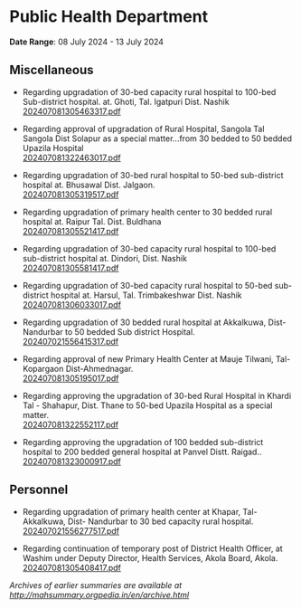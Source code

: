 # Public Health Department

**Date Range**: 08 July 2024 - 13 July 2024


## Miscellaneous
- Regarding upgradation of 30-bed capacity rural hospital to 100-bed Sub-district hospital. at. Ghoti, Tal. Igatpuri Dist. Nashik\
  [202407081305463317.pdf](https://gr.maharashtra.gov.in/Site/Upload/Government%20Resolutions/English/202407081305463317.pdf)

- Regarding approval of upgradation of Rural Hospital, Sangola Tal Sangola Dist Solapur as a special matter...from 30 bedded to 50 bedded Upazila Hospital\
  [202407081322463017.pdf](https://gr.maharashtra.gov.in/Site/Upload/Government%20Resolutions/English/202407081322463017.pdf)

- Regarding upgradation of 30-bed rural hospital to 50-bed sub-district hospital at. Bhusawal Dist. Jalgaon.\
  [202407081305319517.pdf](https://gr.maharashtra.gov.in/Site/Upload/Government%20Resolutions/English/202407081305319517.pdf)

- Regarding upgradation of primary health center to 30 bedded rural hospital at. Raipur Tal. Dist.  Buldhana\
  [202407081305521417.pdf](https://gr.maharashtra.gov.in/Site/Upload/Government%20Resolutions/English/202407081305521417.pdf)

- Regarding upgradation of 30-bed capacity rural hospital to 100-bed sub-district hospital at. Dindori, Dist. Nashik\
  [202407081305581417.pdf](https://gr.maharashtra.gov.in/Site/Upload/Government%20Resolutions/English/202407081305581417.pdf)

- Regarding upgradation of 30-bed capacity rural hospital to 50-bed sub-district hospital at. Harsul, Tal. Trimbakeshwar Dist. Nashik\
  [202407081306033017.pdf](https://gr.maharashtra.gov.in/Site/Upload/Government%20Resolutions/English/202407081306033017.pdf)

- Regarding upgradation of 30 bedded rural hospital at Akkalkuwa, Dist-Nandurbar to 50 bedded Sub district Hospital.\
  [202407021556415317.pdf](https://gr.maharashtra.gov.in/Site/Upload/Government%20Resolutions/English/202407021556415317.pdf)

- Regarding approval of new Primary Health Center at Mauje Tilwani,  Tal-Kopargaon Dist-Ahmednagar.\
  [202407081305195017.pdf](https://gr.maharashtra.gov.in/Site/Upload/Government%20Resolutions/English/202407081305195017.pdf)

- Regarding approving the upgradation of 30-bed Rural Hospital in  Khardi Tal -  Shahapur, Dist. Thane to 50-bed Upazila Hospital as a special matter.\
  [202407081322552117.pdf](https://gr.maharashtra.gov.in/Site/Upload/Government%20Resolutions/English/202407081322552117.pdf)

- Regarding approving the upgradation of 100 bedded sub-district hospital to 200 bedded general hospital at Panvel Distt. Raigad..\
  [202407081323000917.pdf](https://gr.maharashtra.gov.in/Site/Upload/Government%20Resolutions/English/202407081323000917.pdf)

## Personnel
- Regarding upgradation of primary health center at Khapar, Tal-Akkalkuwa, Dist- Nandurbar to 30 bed capacity rural hospital.\
  [202407021556277517.pdf](https://gr.maharashtra.gov.in/Site/Upload/Government%20Resolutions/English/202407021556277517.pdf)

- Regarding continuation of temporary post of District Health Officer, at Washim under Deputy Director, Health Services, Akola Board, Akola.\
  [202407081305408417.pdf](https://gr.maharashtra.gov.in/Site/Upload/Government%20Resolutions/English/202407081305408417.pdf)


*Archives of earlier summaries are available at http://mahsummary.orgpedia.in/en/archive.html*